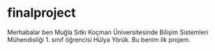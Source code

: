 # finalproject
Merhabalar ben Muğla Sıtkı Koçman Üniversitesinde Bilişim Sistemleri Mühendisliği 1. sınıf öğrencisi Hülya Yörük.
Bu benim ilk projem.
